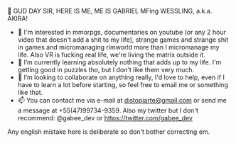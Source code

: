 👋 GUD DAY SIR, HERE IS ME, ME IS GABRIEL MFing WESSLING, a.k.a. AKIRA!
- 👀 I'm interested in mmorpgs, documentaries on youtube (or any 2 hour video that doesn't add a shit to my life), strange games and strange shit in games and micromanaging rimworld more than I micromanage my life. Also VR is fucking real life, we're living the matrix outside it.
- 🌱 I’m currently learning absolutely nothing that adds up to my life. I'm getting good in puzzles tho, but I don't like them very much.
- 💞️ I’m looking to collaborate on anything really, I'd love to help, even if I have to learn a lot before starting, so feel free to email me or something like that.
- 📫 You can contact me via e-mail at distopiarte@gmail.com or send me a message at +55(47)99734-9359. Also my twitter but I don't recommend: @gabee_dev or https://twitter.com/gabee_dev

Any english mistake here is deliberate so don't bother correcting em.
